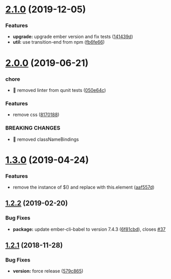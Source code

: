 # [2.1.0](https://github.com/BBVAEngineering/ember-modal-service/compare/v2.0.0...v2.1.0) (2019-12-05)


### Features

* **upgrade:** upgrade ember version and fix tests ([141439d](https://github.com/BBVAEngineering/ember-modal-service/commit/141439d078b044efb0d98fbe4b05db6dc892316e))
* **util:** use transition-end from npm ([fb6fe66](https://github.com/BBVAEngineering/ember-modal-service/commit/fb6fe66245de3a8b629e6a17f95a6236dbcd0023))

# [2.0.0](https://github.com/BBVAEngineering/ember-modal-service/compare/v1.3.0...v2.0.0) (2019-06-21)


### chore

* 🤖 removed linter from qunit tests ([050e64c](https://github.com/BBVAEngineering/ember-modal-service/commit/050e64c))


### Features

* remove css ([8170188](https://github.com/BBVAEngineering/ember-modal-service/commit/8170188))


### BREAKING CHANGES

* 🧨 removed classNameBindings

# [1.3.0](https://github.com/BBVAEngineering/ember-modal-service/compare/v1.2.2...v1.3.0) (2019-04-24)


### Features

* remove the instance of $() and replace with this.element ([aaf557d](https://github.com/BBVAEngineering/ember-modal-service/commit/aaf557d))

## [1.2.2](https://github.com/BBVAEngineering/ember-modal-service/compare/v1.2.1...v1.2.2) (2019-02-20)


### Bug Fixes

* **package:** update ember-cli-babel to version 7.4.3 ([6f81cbd](https://github.com/BBVAEngineering/ember-modal-service/commit/6f81cbd)), closes [#37](https://github.com/BBVAEngineering/ember-modal-service/issues/37)

## [1.2.1](https://github.com/BBVAEngineering/ember-modal-service/compare/v1.2.0...v1.2.1) (2018-11-28)


### Bug Fixes

* **version:** force release ([579c865](https://github.com/BBVAEngineering/ember-modal-service/commit/579c865))
